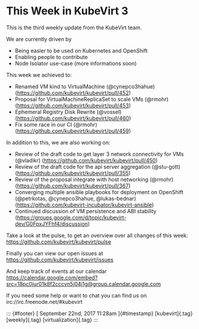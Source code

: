 This Week in KubeVirt 3
=======================

This is the third weekly update from the KubeVirt team.

We are currently driven by

-   Being easier to be used on Kubernetes and OpenShift
-   Enabling people to contribute
-   Node Isolator use-case (more informations soon)

This week we achieved to:

-   Renamed VM kind to VirtualMachine (\@cynepco3hahue)
    (<https://github.com/kubevirt/kubevirt/pull/452>)
-   Proposal for VirtualMachineReplicaSet to scale VMs (\@rmohr)
    (<https://github.com/kubevirt/kubevirt/pull/453>)
-   Ephemeral Registry Disk Rewrite (\@vossel)
    (<https://github.com/kubevirt/kubevirt/pull/460>)
-   Fix some race in our CI (\@rmohr)
    (<https://github.com/kubevirt/kubevirt/pull/459>)

In addition to this, we are also working on:

-   Review of the draft code to get layer 3 network connectivity for VMs
    (\@vladikr) (<https://github.com/kubevirt/kubevirt/pull/450>)
-   Review of the draft code for the api server aggregation (\@stu-gott)
    (<https://github.com/kubevirt/kubevirt/pull/355>)
-   Review of the proposal integrate with host networking (\@rmohr)
    (<https://github.com/kubevirt/kubevirt/pull/367>)
-   Converging multiple ansible playbooks for deployment on OpenShift
    (\@petrkotas, \@cynepco3hahue, \@lukas-bednar)
    (<https://github.com/kubevirt-incubator/kubevirt-ansible>)
-   Continued discussion of VM persistence and ABI stability
    (<https://groups.google.com/d/topic/kubevirt-dev/G0FpxJYFhf4/discussion>)

Take a look at the pulse, to get an overview over all changes of this
week: <https://github.com/kubevirt/kubevirt/pulse>

Finally you can view our open issues at
<https://github.com/kubevirt/kubevirt/issues>

And keep track of events at our calendar
<https://calendar.google.com/embed?src=18pc0jur01k8f2cccvn5j04j1g@group.calendar.google.com>

If you need some help or want to chat you can find us on
irc://irc.freenode.net/\#kubevirt

::: {#footer}
[ September 22nd, 2017 11:28am ]{#timestamp} [kubevirt]{.tag}
[weekly]{.tag} [virtualization]{.tag}
:::
